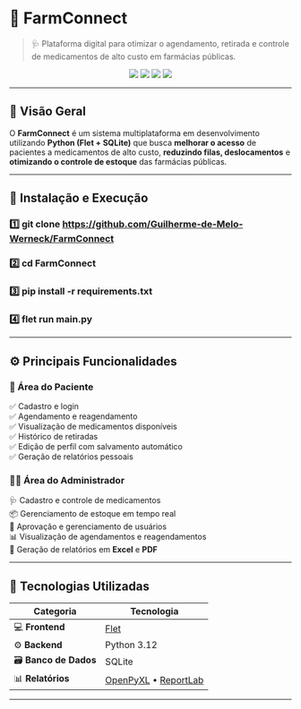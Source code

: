 # 💊 **FarmConnect**  
> 🩺 Plataforma digital para otimizar o agendamento, retirada e controle de medicamentos de alto custo em farmácias públicas.

<p align="center">
  <img src="https://img.shields.io/badge/Python-3.10%2B-blue?logo=python&logoColor=white" />
  <img src="https://img.shields.io/badge/Flet-Framework-green?logo=flet&logoColor=white" />
  <img src="https://img.shields.io/badge/SQLite-Database-lightgrey?logo=sqlite&logoColor=white" />
  <img src="https://img.shields.io/badge/Status-Em%20Desenvolvimento-yellow?style=flat-square" />
</p>

---

## 🧭 **Visão Geral**

O **FarmConnect** é um sistema multiplataforma em desenvolvimento utilizando **Python (Flet + SQLite)** que busca **melhorar o acesso** de pacientes a medicamentos de alto custo, **reduzindo filas, deslocamentos** e **otimizando o controle de estoque** das farmácias públicas.

---

## 🧩 **Instalação e Execução**

### 1️⃣ git clone https://github.com/Guilherme-de-Melo-Werneck/FarmConnect

### 2️⃣ cd FarmConnect

### 3️⃣ pip install -r requirements.txt

### 4️⃣ flet run main.py

---

## ⚙️ **Principais Funcionalidades**

### 👥 Área do Paciente
✅ Cadastro e login  
✅ Agendamento e reagendamento  
✅ Visualização de medicamentos disponíveis  
✅ Histórico de retiradas  
✅ Edição de perfil com salvamento automático  
✅ Geração de relatórios pessoais  

### 🧑‍⚕️ Área do Administrador
🩺 Cadastro e controle de medicamentos  
📦 Gerenciamento de estoque em tempo real  
🧾 Aprovação e gerenciamento de usuários  
📊 Visualização de agendamentos e reagendamentos  
📂 Geração de relatórios em **Excel** e **PDF**

---

## 🧩 **Tecnologias Utilizadas**

| Categoria | Tecnologia |
|------------|-------------|
| 💻 **Frontend** | [Flet](https://flet.dev) |
| ⚙️ **Backend** | Python 3.12 |
| 🗃️ **Banco de Dados** | SQLite |
| 📊 **Relatórios** | [OpenPyXL](https://openpyxl.readthedocs.io/en/stable/) • [ReportLab](https://www.reportlab.com/dev/docs/) |

---
